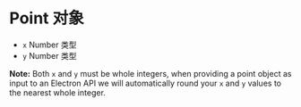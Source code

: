 # Point 对象

* ` x ` Number 类型
* ` y ` Number 类型

**Note:** Both `x` and `y` must be whole integers, when providing a point object as input to an Electron API we will automatically round your `x` and `y` values to the nearest whole integer.
